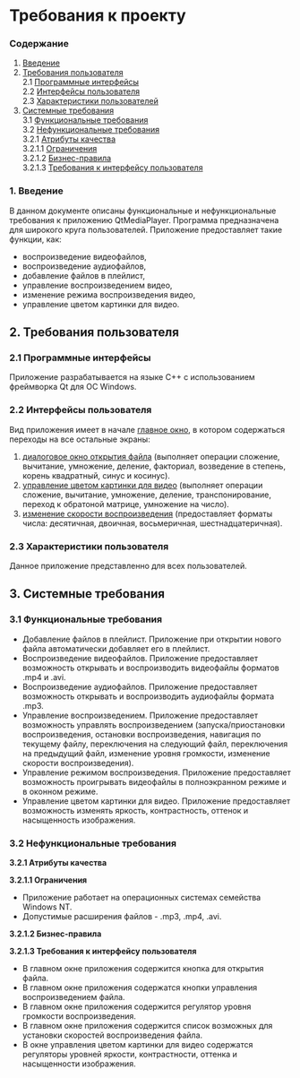 # Требования к проекту

### Содержание
1. [Введение](#1)
2. [Требования пользователя](#2) <br>
2.1 [Программные интерфейсы](#2.1) <br>
2.2 [Интерфейсы пользователя](#2.2) <br>
2.3 [Характеристики пользователей](#2.3)<br>
3. [Системные требования](#3)<br>
3.1 [Функциональные требования](#3.1)<br> 
3.2 [Нефункциональные требования](#3.2)<br>
3.2.1 [Атрибуты качества](#3.2.1)<br>
3.2.1.1 [Ограничения](#3.2.1.1)<br>
3.2.1.2 [Бизнес-правила](#3.2.1.2)<br>
3.2.1.3 [Требования к интерфейсу пользователя](#3.2.1.3)<br>


### 1. Введение <a name="1"></a>
В данном документе описаны функциональные и нефункциональные требования к приложению QtMediaPlayer. Программа предназначена для широкого круга пользователей. Приложение предоставляет такие функции, как:
* воспроизведение видеофайлов,
* воспроизведение аудиофайлов,
* добавление файлов в плейлист,
* управление воспроизведением видео,
* изменение режима воспроизведения видео,
* управление цветом картинки для видео.

## 2. Требования пользователя <a name="2"></a>

### 2.1 Программные интерфейсы <a name="2.1"></a>
Приложение разрабатывается на языке C++ с использованием фреймворка Qt для ОС Windows.

### 2.2 Интерфейсы пользователя <a name="2.2"></a>
Вид приложения имеет в начале [главное окно](https://github.com/MilenaVysotskaya650502/Calculator/blob/master/Documentation/mockups/start_menu.png), в котором содержаться переходы на все остальные экраны: 
1. [диалоговое окно открытия файла](https://github.com/MilenaVysotskaya650502/Calculator/blob/master/Documentation/mockups/common_calculator.png) (выполняет операции сложение, вычитание, умножение, деление, факториал, возведение в степень, корень квадратный, синус и косинус).
2. [управление цветом картинки для видео](https://github.com/MilenaVysotskaya650502/Calculator/blob/master/Documentation/mockups/matrix_calculator.png) (выполняет операции сложение, вычитание, умножение, деление, транспонирование, переход к обратоной матрице, умножение на число).
3. [изменение скорости воспроизведения](https://github.com/MilenaVysotskaya650502/Calculator/blob/master/Documentation/mockups/number_converter.png) (предоставляет форматы числа: десятичная, двоичная, восьмеричная, шестнадцатеричная).

### 2.3 Характеристики пользователя <a name="2.3"></a>
Данное приложение представленно для всех пользователей.

## 3. Системные требования <a name="3"></a>

### 3.1 Функциональные требования <a name="3.1"></a>
* Добавление файлов в плейлист. Приложение при открытии нового файла автоматически добавляет его в плейлист.
* Воспроизведение видеофайлов. Приложение предоставляет возможность открывать и воспроизводить видеофайлы форматов .mp4 и .avi.
* Воспроизведение аудиофайлов. Приложение предоставляет возможность открывать и воспроизводить аудиофайлы формата .mp3.
* Управление воспроизведением. Приложение предоставляет возможность управлять воспроизведением (запуска/приостановки воспроизведения, остановки воспроизведения, навигация по текущему файлу, переключения на следующий файл, переключения на предыдущий файл, изменение уровня громкости, изменение скорости воспроизведения).
* Управление режимом воспроизведения. Приложение предоставляет возможность проигрывать видеофайлы в полноэкранном режиме и в оконном режиме.
* Управление цветом картинки для видео. Приложение предоставляет возможность изменять яркость, контрастность, оттенок и насыщенность изображения.

### 3.2 Нефункциональные требования <a name="3.2"></a>

**3.2.1 Атрибуты качества<a name="3.2.1"></a>**

**3.2.1.1 Ограничения <a name="3.2.1.1"></a>**
* Приложение работает на операционных системах семейства Windows NT.
* Допустимые расширения файлов - .mp3, .mp4, .avi.

**3.2.1.2 Бизнес-правила <a name="3.2.1.2"></a>**

**3.2.1.3 Требования к интерфейсу пользователя <a name="3.2.1.3"></a>**
* В главном окне приложения содержится кнопка для открытия файла.
* В главном окне приложения содержатся кнопки управления воспроизведением файла.
* В главном окне приложения содержится регулятор уровня громкости воспроизведения.
* В главном окне приложения содержится список возможных для установки скоростей воспроизведения файла.
* В окне управления цветом картинки для видео содержатся регуляторы уровней яркости, контрастности, оттенка и насыщенности изображения.
